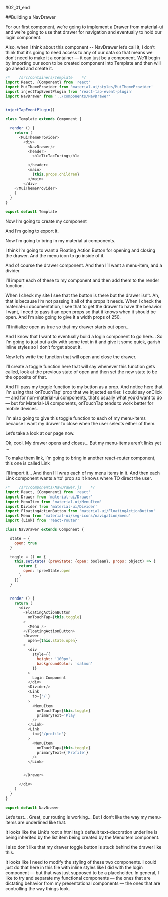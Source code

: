 #02_01_end

##Building a NavDrawer


For our first component, we’re going to implement a Drawer from material-ui and we’re going to use that drawer for navigation and eventually to hold our login component.

Also, when I think about this component -- NavDrawer let’s call it, I don’t think that it’s going to need access to any of our data so that means we don’t need to make it a container –– it can just be a component.
We’ll begin by importing our soon to be created component into Template and then will go ahead and create it.

```javascript
/*    /src/containers/Template    */
import React, {Component} from 'react'
import MuiThemeProvider from 'material-ui/styles/MuiThemeProvider'
import injectTapEventPlugin from 'react-tap-event-plugin'
import NavDrawer from '../components/NavDrawer'


injectTapEventPlugin()

class Template extends Component {

  render () {
    return (
      <MuiThemeProvider>
        <div>
          <NavDrawer/>
          <header>
            <h1>TicTacTuring</h1>

          </header>
          <main>
            {this.props.children}
          </main>
        </div>
    </MuiThemeProvider>
    )
  }
}

export default Template
```

Now I’m going to create my component

And I’m going to export it.

Now I’m going to bring in my material ui components.

I think I’m going to want a Floating Action Button for opening and closing the drawer. And the menu icon to go inside of it.

And of course the drawer component. And then I’ll want a menu-item, and a divider.

I’ll import each of these to my component and then add them to the render function.

When I check my site I see that the button is there but the drawer isn’t. Ah, that is because I’m not passing it all of the props it needs. When I check the material-ui documentation, I see that to get the drawer to have the behavior I want, I need to pass it an open props so that it knows when it should be open.  And I’m also going to give it a width props of 250.

I’ll initialize open as true so that my drawer starts out open...

And I know that I want to eventually build a login component to go here... So I’m going to just put a div with some text in it and give it some quick, garish inline styles so I don’t forget about it.

Now let’s write the function that will open and close the drawer.

I’ll create a toggle function here that will say whenever this function gets called, look at the previous state of open and then set the new state to be the opposite of that.

And I’ll pass my toggle function to my button as a prop. And notice here that I’m using that ‘onTouchTap’ prop that we injected earlier. I could say onClick –– and for non-material-ui components, that’s usually what you’d want to do –– but for Material-Ui components, onTouchTap tends to work better for mobile devices.

I’m also going to give this toggle function to each of my menu-items because I want my drawer to close when the user selects either of them.

Let’s take a look at our page now.

Ok, cool. My drawer opens and closes... But my menu-items aren’t links yet ...

To make them link, I’m going to bring in another react-router component, this one is called Link

I’ll import it... And then I’ll wrap each of my menu items in it. And then each Link component wants a ‘to’ prop so it knows where TO direct the user.


```javascript
/*    /src/components/NavDrawer.js    */
import React, {Component} from 'react'
import Drawer from 'material-ui/Drawer'
import MenuItem from 'material-ui/MenuItem'
import Divider from 'material-ui/Divider'
import FloatingActionButton from 'material-ui/FloatingActionButton'
import Menu from 'material-ui/svg-icons/navigation/menu'
import {Link} from 'react-router'

class NavDrawer extends Component {

  state = {
    open: true
  }

  toggle = () => {
    this.setState( (prevState: {open: boolean}, props: object) => {
      return {
        open: !prevState.open
      }
    })
  }


  render () {
    return (
      <div>
        <FloatingActionButton
          onTouchTap={this.toggle}
        >
          <Menu />
        </FloatingActionButton>
        <Drawer
          open={this.state.open}
        >
          <div
            style={{
              height: '100px',
              backgroundColor: 'salmon'
            }}
          >
            Login Component
          </div>
          <Divider/>
          <Link
            to={'/'}
          >
            <MenuItem
              onTouchTap={this.toggle}
              primaryText='Play'
            />
          </Link>
          <Link
            to={'/profile'}
          >
            <MenuItem
              onTouchTap={this.toggle}
              primaryText={'Profile'}
            />
          </Link>


        </Drawer>

      </div>
    )
  }
}

export default NavDrawer
```

Let’s test... Great, our routing is working... But I don’t like the way my menu-items are underlined like that.

It looks like the Link’s root a html tag’s default text-decoration underline is being inherited by the list item being created by the MenuItem component.

I also don’t like that my drawer toggle button is stuck behind the drawer like this.

It looks like I need to modify the styling of these two components. I could just do that here in this file with inline styles like I did with the login component –– but that was just supposed to be a placeholder. In general, I like to try and separate my functional components –– the ones that are dictating behavior from my presentational components –– the ones that are controlling the way things look.
